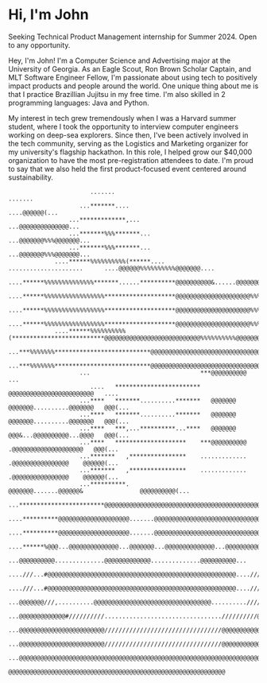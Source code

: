 # Hi, I'm John

Seeking Technical Product Management internship for Summer 2024. Open to any opportunity.

Hey, I'm John! I'm a Computer Science and Advertising major at the University of Georgia. As an Eagle Scout, Ron Brown Scholar Captain, and MLT Software Engineer Fellow, I'm passionate about using tech to positively impact products and people around the world.  One unique thing about me is that I practice Brazillian Jujitsu in my free time. I'm also skilled in 2 programming languages: Java and Python.

My interest in tech grew tremendously when I was a Harvard summer student, where I took the opportunity to interview computer engineers working on deep-sea explorers. Since then, I've been actively involved in the tech community, serving as the Logistics and Marketing organizer for my university's flagship hackathon. In this role, I helped grow our $40,000 organization to have the most pre-registration attendees to date. I'm proud to say that we also held the first product-focused event centered around sustainability.



                           .......                                                             .......                          
                        ...*******....                                                     ....@@@@@@(...                       
                     ...*************,...                                               ...@@@@@@@@@@@@@@...                    
                     ...*******%%%*******...                                         ...@@@@@@@%%%@@@@@@@...                    
                     ...*******%%%*******...                                         ...@@@@@@@%%%@@@@@@@...                    
                 ....******%%%%%%%%%%(******....      .....................      ....@@@@@@%%%%%%%%%%@@@@@@@....                
                 ....******%%%%%%%%%%%%%%*******......**********@@@@@@@@@@&......@@@@@@@%%%%%%%%%%%%%@@@@@@@....                
                 ....******%%%%%%%%%%%%%%%%%********************@@@@@@@@@@@@@@@@@@@@@%%%%%%%%%%%%%%%%@@@@@@@....                
                 ....******%%%%%%%%%%%%%%%%%********************@@@@@@@@@@@@@@@@@@@@@%%%%%%%%%%%%%%%%@@@@@@@....                
                 ....******%%%%%%%%%%%%%%%%%********************@@@@@@@@@@@@@@@@@@@@@%%%%%%%%%%%%%%%%@@@@@@@....                
                 ....******%%%%%%%%%%(**************************@@@@@@@@@@@@@@@@@@@@@@@@@@@%%%%%%%%%%@@@@@@@....                
                     ...***%%%%%%%***************************@@@@@@@@@@@@@@@@@@@@@@@@@@@@@@@@@@%%%%%%@@@@...                    
                     ...***%%%%%%%***************************@@@@@@@@@@@@@@@@@@@@@@@@@@@@@@@@@@%%%%%%@@@@...                    
                        ...                               ***@@@@@@@@@@                               ...                       
                           ....   ************************             @@@@@@@@@@@@@@@@@@@@@@@@   ....                          
                        ...****   *******..........*******   @@@@@@@   @@@@@@@..........@@@@@@@   @@@(...                       
                        ...****   *******..........*******   @@@@@@@   @@@@@@@..........@@@@@@@   @@@(...                       
                        ...****   ***,...**********...****   @@@@@@@   @@@&...@@@@@@@@@@...@@@@   @@@(...                       
                        ...****   ********************    ***@@@@@@@@@@   .@@@@@@@@@@@@@@@@@@@@   @@@(...                       
                        ...*******   ,****************    .............   .@@@@@@@@@@@@@@@@    @@@@@@(...                       
                        ...*******   ,****************    .............   .@@@@@@@@@@@@@@@@    @@@@@@(...                       
                        ...**********.                @@@@@@@.......@@@@@@&                @@@@@@@@@@(...                       
                        ...************************@@@@@@@@@@@@@@@@@@@@@@@@@@@@@@@@@@@@@@@@@@@@@@@@@@(...                       
                           ....**********@@@@@@@@@@@@@@@@@@@@.......@@@@@@@@@@@@@@@@@@@@@@@@@@@@@@....                          
                           ....**********@@@@@@@@@@@@@@@@@@@@.......@@@@@@@@@@@@@@@@@@@@@@@@@@@@@@....                          
                           ....******%@@@...@@@@@@@@@@@@@@...@@@@@@@...@@@@@@@@@@@@@@...@@@@@@@@@@....                          
                               ...@@@@@@@@@@..............@@@@@@@@@@@@@..............@@@@@@@@@@...                              
                           ....///...#@@@@@@@@@@@@@@@@@@@@@@@@@@@@@@@@@@@@@@@@@@@@@@@@@@@@@....///....                          
                           ....///...#@@@@@@@@@@@@@@@@@@@@@@@@@@@@@@@@@@@@@@@@@@@@@@@@@@@@@....///....                          
                        ...@@@@@@@///,..........@@@@@@@@@@@@@@@@@@@@@@@@@@@@@@@@@..........////@@@@@@(...                       
                     ...@@@@@@@@@@@@@#//////////.................................//////////@@@@@@@@@@@@@@...                    
                     ...@@@@@@@@@@@@@@@@@@@@@@@@/////////////////////////////////@@@@@@@@@@@@@@@@@@@@@@@@...                    
                     ...@@@@@@@@@@@@@@@@@@@@@@@@/////////////////////////////////@@@@@@@@@@@@@@@@@@@@@@@@...                    
                     ...@@@@@@@@@@@@@@@@@@@@@@@@@@@@@@@@@@@@@@@@@@@@@@@@@@@@@@@@@@@@@@@@@@@@@@@@@@@@@@@@@...                    
                                  @@@@@@@@@@@@@@@@@@@@@@@@@@@@@@@@@@@@@@@@@@@@@@@@@@@@@@@@@@@@@                                 
